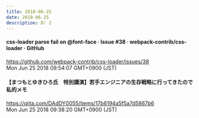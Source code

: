 ```yaml
---
title: 2018-06-25
date: 2018-06-25
description: B! 2
---
```


#### css-loader parse fail on @font-face · Issue #38 · webpack-contrib/css-loader · GitHub
https://github.com/webpack-contrib/css-loader/issues/38<br>
Mon Jun 25 2018 09:54:07 GMT+0900 (JST)<br>


#### 【まつもとゆきひろ氏　特別講演】若手エンジニアの生存戦略に行ってきたので私的メモ
https://qiita.com/DAdDY0055/items/17b6194a5f5a7d5867b6<br>
Mon Jun 25 2018 09:38:20 GMT+0900 (JST)<br>


